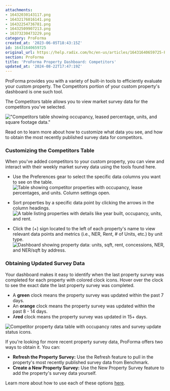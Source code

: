 ```yaml
---
attachments:
- 16432030143117.png
- 16432176016141.png
- 16432254736781.png
- 16432509907213.png
- 16373230473229.png
category: ProForma
created_at: '2023-06-05T18:43:15Z'
id: 16431640659725
original_url: https://help.radix.com/hc/en-us/articles/16431640659725-ProForma-Property-Dashboard-Competitors
section: ProForma
title: 'ProForma Property Dashboard: Competitors'
updated_at: '2024-08-22T17:47:19Z'
---
```


ProForma provides you with a variety of built-in tools to efficiently evaluate your custom property. The Competitors portion of your custom property's dashboard is one such tool.

The Competitors table allows you to view market survey data for the competitors you've selected.

!["Competitors table showing occupancy, leased percentage, units, and square footage data."](attachments/16432030143117.png)

Read on to learn more about how to customize what data you see, and how to obtain the most recently published survey data for competitors.

### Customizing the Competitors Table

When you've added competitors to your custom property, you can view and interact with their weekly market survey data using the tools found here.

* Use the Preferences gear to select the specific data columns you want to see on the table. ![Table showing competitor properties with occupancy, lease percentages, and units. Column settings open.](attachments/16432176016141.png)

* Sort properties by a specific data point by clicking the arrows in the column headings.![A table listing properties with details like year built, occupancy, units, and rent.](attachments/16432254736781.png)

* Click the (+) sign located to the left of each property's name to view relevant data points and metrics (i.e., NER, Rent, # of Units, etc.) by unit type. ![Dashboard showing property data: units, sqft, rent, concessions, NER, and NER/sqft by address.](attachments/16432509907213.png)

### Obtaining Updated Survey Data

Your dashboard makes it easy to identify when the last property survey was completed for each property with colored clock icons. Hover over the clock to see the exact date the last property survey was completed.

* A **green** clock means the property survey was updated within the past 7 days.
* An **orange** clock means the property survey was updated within the past 8 - 14 days.
* A**red** clock means the property survey was updated in 15+ days.

![Competitor property data table with occupancy rates and survey update status icons.](attachments/16373230473229.png)

If you're looking for more recent property survey data, ProForma offers two ways to obtain it. You can:

* **Refresh the Property Survey:** Use the Refresh feature to pull in the property's most recently published survey data from Benchmark.
* **Create a New Property Survey:** Use the New Property Survey feature to add the property's survey data yourself.

Learn more about how to use each of these options [here](https://help.radix.com/hc/en-us/articles/16372058326157).